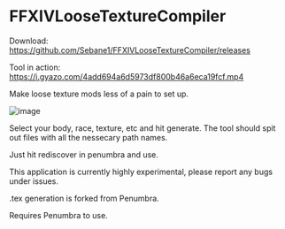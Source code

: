 # FFXIVLooseTextureCompiler

Download: https://github.com/Sebane1/FFXIVLooseTextureCompiler/releases

Tool in action: https://i.gyazo.com/4add694a6d5973df800b46a6eca19fcf.mp4

Make loose texture mods less of a pain to set up.

![image](https://i.gyazo.com/391cfe85206f0c2ac7be33c258514387.png)

Select your body, race, texture, etc and hit generate. The tool should spit out files with all the nessecary path names.

Just hit rediscover in penumbra and use.

This application is currently highly experimental, please report any bugs under issues.

.tex generation is forked from Penumbra.

Requires Penumbra to use.
